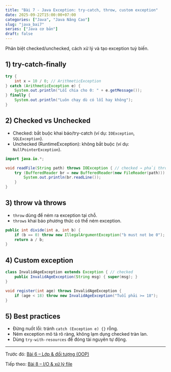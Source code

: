 ```yaml
---
title: "Bài 7 - Java Exception: try-catch, throw, custom exception"
date: 2025-09-22T15:00:00+07:00
categories: ["Java", "Java Nâng Cao"]
slug: "java_bai7"
series: ["Java cơ bản"]
draft: false
---
```


Phân biệt checked/unchecked, cách xử lý và tạo exception tuỳ biến.

## 1) try-catch-finally
```java
try {
    int x = 10 / 0; // ArithmeticException
} catch (ArithmeticException e) {
    System.out.println("Lỗi chia cho 0: " + e.getMessage());
} finally {
    System.out.println("Luôn chạy dù có lỗi hay không");
}
```

## 2) Checked vs Unchecked
- Checked: bắt buộc khai báo/try-catch (ví dụ: `IOException`, `SQLException`).
- Unchecked (RuntimeException): không bắt buộc (ví dụ: `NullPointerException`).

```java
import java.io.*;

void readFile(String path) throws IOException { // checked → phải throws hoặc try-catch
    try (BufferedReader br = new BufferedReader(new FileReader(path))) {
        System.out.println(br.readLine());
    }
}
```

## 3) throw và throws
- `throw` dùng để ném ra exception tại chỗ.
- `throws` khai báo phương thức có thể ném exception.

```java
public int divide(int a, int b) {
    if (b == 0) throw new IllegalArgumentException("b must not be 0");
    return a / b;
}
```

## 4) Custom exception
```java
class InvalidAgeException extends Exception { // checked
    public InvalidAgeException(String msg) { super(msg); }
}

void register(int age) throws InvalidAgeException {
    if (age < 18) throw new InvalidAgeException("Tuổi phải >= 18");
}
```

## 5) Best practices
- Đừng nuốt lỗi: tránh `catch (Exception e) {}` rỗng.
- Ném exception mô tả rõ ràng, không lạm dụng checked tràn lan.
- Dùng `try-with-resources` để đóng tài nguyên tự động.

---

Trước đó: [Bài 6 – Lớp & đối tượng (OOP)](/Myblog/p/java_bai6/)

Tiếp theo: [Bài 8 – I/O & xử lý file](/Myblog/p/java_bai8/)

